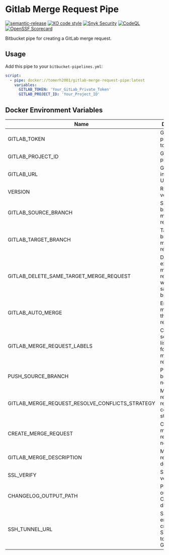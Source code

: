 # Gitlab Merge Request Pipe
[![semantic-release](https://img.shields.io/badge/%20%20%F0%9F%93%A6%F0%9F%9A%80-semantic--release-e10079.svg)](https://github.com/semantic-release/semantic-release)
[![XO code style](https://img.shields.io/badge/code_style-XO-5ed9c7.svg?labelColor=gray&logo=xo)](https://github.com/xojs/xo)
[![Snyk Security](../../actions/workflows/snyk-security.yml/badge.svg)](../../actions/workflows/snyk-security.yml)
[![CodeQL](../../actions/workflows/codeql.yml/badge.svg)](../../actions/workflows/codeql.yml)
[![OpenSSF Scorecard](https://api.securityscorecards.dev/projects/github.com/tomerh2001/gitlab-merge-request-pipe/badge)](https://securityscorecards.dev/viewer/?uri=github.com/tomerh2001/gitlab-merge-request-pipe)

Bitbucket pipe for creating a GitLab merge request.

## Usage

Add this pipe to your `bitbucket-pipelines.yml`:

```yaml
script:
  - pipe: docker://tomerh2001/gitlab-merge-request-pipe:latest
    variables:
      GITLAB_TOKEN: 'Your_GitLab_Private_Token'
      GITLAB_PROJECT_ID: 'Your_Project_ID'
```

## Docker Environment Variables

| Name                      | Description                                | Default                           | Required |
| ------------------------- | ------------------------------------------ | --------------------------------- | -------- |
| GITLAB_TOKEN              | GitLab private token.                      | -                                 | Yes      |
| GITLAB_PROJECT_ID         | GitLab project ID.                         | -                                 | Yes      |
| GITLAB_URL                | GitLab instance URL.                       | 'https://gitlab.com'              | No       |
| VERSION                   | Release version.                           | Version in `package.json`         | No       |
| GITLAB_SOURCE_BRANCH      | Source branch for merge request.           | 'release/v{VERSION}'              | No       |
| GITLAB_TARGET_BRANCH      | Target branch for merge request.           | 'main'                            | No       |
| GITLAB_DELETE_SAME_TARGET_MERGE_REQUEST | Delete existing merge requests with the same target branch.      | 'false'                           | No       |
| GITLAB_AUTO_MERGE         | Enable auto-merge for the merge request.   | 'false'                           | No       |
| GITLAB_MERGE_REQUEST_LABELS | Comma-separated list of labels for the merge request. | -                                 | No       |
| PUSH_SOURCE_BRANCH        | Push source branch or not.                 | 'true'                            | No       |
| GITLAB_MERGE_REQUEST_RESOLVE_CONFLICTS_STRATEGY | Merge request resolve conflicts strategy. | 'ours'                          | No       |
| CREATE_MERGE_REQUEST      | Create a merge request or not.             | 'true'                            | No       |
| GITLAB_MERGE_DESCRIPTION  | Merge request description.                 | Changelog between last two tags   | No       |
| SSL_VERIFY                | SSL verification.                          | 'false'                           | No       |
| CHANGELOG_OUTPUT_PATH     | Path to output the CHANGELOG diff file.    | `BITBUCKET_PIPE_SHARED_STORAGE_DIR` or null | No |
| SSH_TUNNEL_URL| SSH endpoint for creating an SSH tunnel to your GitLab.   | null        | No       |
